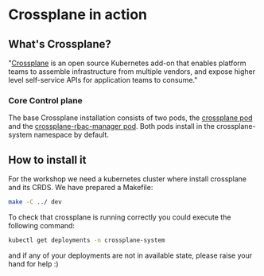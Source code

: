 # Crossplane in action

## What's Crossplane?
"[Crossplane](https://crossplane.io) is an open source Kubernetes add-on that enables platform teams to assemble infrastructure from multiple vendors, and expose higher level self-service APIs for application teams to consume."

### Core Control plane
The base Crossplane installation consists of two pods, the [crossplane pod](https://docs.crossplane.io/v1.17/concepts/pods/#crossplane-pod) and the [crossplane-rbac-manager pod](https://docs.crossplane.io/v1.17/concepts/pods/#crossplane-pod). Both pods install in the crossplane-system namespace by default.


## How to install it
For the workshop we need a kubernetes cluster where install crossplane and its CRDS. We have prepared a Makefile:
~~~bash
make -C ../ dev
~~~

To check that crossplane is running correctly you could execute the following command:
~~~bash
kubectl get deployments -n crossplane-system
~~~

and if any of your deployments are not in available state, please raise your hand for help :)